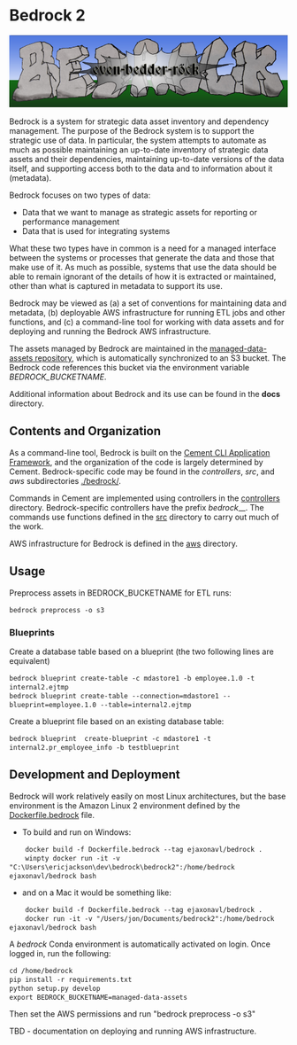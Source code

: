 # Bedrock 2
![LOGO](./docs/bedrock.png)

Bedrock is a system for strategic data asset inventory and dependency management.  The purpose of the Bedrock system is to support the strategic use of data. In particular, the system attempts to automate as much as possible maintaining an up-to-date inventory of strategic data assets and their dependencies, maintaining up-to-date versions of the data itself, and supporting access both to the data and to information about it (metadata).

Bedrock focuses on two types of data:

 - Data that we want to manage as strategic assets for reporting or performance management
 - Data that is used for integrating systems

What these two types have in common is a need for a managed interface between the systems or processes that generate the data and those that make use of it. As much as possible, systems that use the data should be able to remain ignorant of the details of how it is extracted or maintained, other than what is captured in metadata to support its use.

Bedrock may be viewed as (a) a set of conventions for maintaining data and metadata, (b) deployable AWS infrastructure for running ETL jobs and other functions, and (c) a command-line tool for working with data assets and for deploying and running the Bedrock AWS infrastructure.

The assets managed by Bedrock are maintained in the [managed-data-assets repository](https://github.com/cityofasheville/managed-data-assets), which is automatically synchronized to an S3 bucket. The Bedrock code references this bucket via the environment variable _BEDROCK_BUCKETNAME_.

Additional information about Bedrock and its use can be found in the __docs__ directory.

## Contents and Organization

As a command-line tool, Bedrock is built on the [Cement CLI Application Framework](https://builtoncement.com/), and the organization of the code is largely determined by Cement. Bedrock-specific code may be found in the _controllers_, _src_, and _aws_ subdirectories [./bedrock/](./bedrock). 

Commands in Cement are implemented using controllers in the [controllers](./bedrock/controllers) directory. Bedrock-specific controllers have the prefix _bedrock___. The commands use functions defined in the [src](./bedrock/src) directory to carry out much of the work.

AWS infrastructure for Bedrock is defined in the [aws](./bedrock/aws) directory.

## Usage

Preprocess assets in BEDROCK_BUCKETNAME for ETL runs:

    bedrock preprocess -o s3  

### Blueprints
Create a database table based on a blueprint (the two following lines are equivalent)

    bedrock blueprint create-table -c mdastore1 -b employee.1.0 -t internal2.ejtmp  
    bedrock blueprint create-table --connection=mdastore1 --blueprint=employee.1.0 --table=internal2.ejtmp

Create a blueprint file based on an existing database table:

    bedrock blueprint  create-blueprint -c mdastore1 -t internal2.pr_employee_info -b testblueprint

## Development and Deployment

Bedrock will work relatively easily on most Linux architectures, but the base environment is the Amazon Linux 2 environment defined by the [Dockerfile.bedrock](./Dockerfile.bedrock) file. 
- To build and run on Windows:
```
    docker build -f Dockerfile.bedrock --tag ejaxonavl/bedrock .
    winpty docker run -it -v "C:\Users\ericjackson\dev\bedrock\bedrock2":/home/bedrock ejaxonavl/bedrock bash
```
- and on a Mac it would be something like:
```
    docker build -f Dockerfile.bedrock --tag ejaxonavl/bedrock .
    docker run -it -v "/Users/jon/Documents/bedrock2":/home/bedrock ejaxonavl/bedrock bash
```
A _bedrock_ Conda environment is automatically activated on login. Once logged in, run the following:

    cd /home/bedrock
    pip install -r requirements.txt
    python setup.py develop
    export BEDROCK_BUCKETNAME=managed-data-assets

Then set the AWS permissions and run "bedrock preprocess -o s3"
 
TBD - documentation on deploying and running AWS infrastructure.
